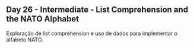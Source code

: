 ## Day 26 - Intermediate - List Comprehension and the NATO Alphabet
Exploração de list comprehension e uso de dados para implementar o alfabeto NATO.